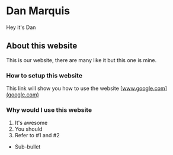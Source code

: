 # Dan Marquis
Hey it's Dan


## About this website
This is our website, there are many like it but this one is mine.

### How to setup this website
This link will show you how to use the website [www.google.com](google.com)

### Why would I use this website
1. It's awesome
2. You should
3. Refer to #1 and #2
  * Sub-bullet
